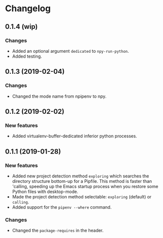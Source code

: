 # Changelog

## 0.1.4 (wip)

### Changes

* Added an optional argument `dedicated` to `npy-run-python`.
* Added testing.

## 0.1.3 (2019-02-04)

### Changes

* Changed the mode name from npipenv to npy.


## 0.1.2 (2019-02-02)

### New features

* Added virtualenv-buffer-dedicated inferior python processes.


## 0.1.1 (2019-01-28)

### New features

* Added new project detection method `exploring` which searches the directory structure bottom-up for a Pipfile. This method is faster than 'calling, speeding up the Emacs startup process when you restore some Python files with desktop-mode.
* Made the project detection method selectable: `exploring` (default) or `calling`.
* Added support for the `pipenv --where` command.

### Changes

* Changed the `package-requires` in the header.


